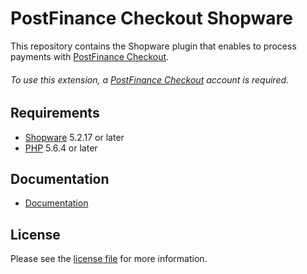 # PostFinance Checkout Shopware
This repository contains the Shopware plugin that enables to process payments with [PostFinance Checkout](https://www.postfinance.ch/checkout/).

###### To use this extension, a [PostFinance Checkout](https://www.postfinance.ch/checkout/) account is required.

## Requirements

* [Shopware](https://shopware.com/) 5.2.17 or later
* [PHP](http://php.net/) 5.6.4 or later

## Documentation

* [Documentation](https://plugin-documentation.postfinance-checkout.ch/pfpayments/shopware-composer/1.0.52/docs/en/documentation.html)

## License

Please see the [license file](https://github.com/pfpayments/shopware-composer/blob/1.0.52/LICENSE) for more information.